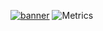 [![banner](https://pbs.twimg.com/profile_banners/1403141023379955714/1624501721/1500x500)](https://github.com/deepmodeling/community)
![Metrics](https://metrics.lecoq.io/deepmodeling?template=classic&languages=1&followup=1&achievements=1&tweets=1&languages.limit=20&languages.sections=most-used&languages.colors=github&languages.threshold=0%25&languages.indepth=false&languages.analysis.timeout=15&languages.categories=markup%2C%20programming&languages.recent.categories=markup%2C%20programming&languages.recent.load=300&languages.recent.days=14&followup.sections=repositories&followup.indepth=false&achievements.threshold=C&achievements.secrets=true&achievements.display=compact&achievements.limit=0&tweets.attachments=false&tweets.limit=2&tweets.user=deepmodeling&config.timezone=America%2FNew_York)

